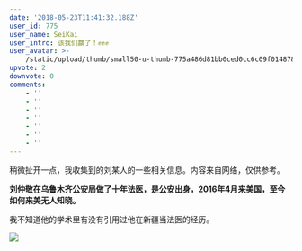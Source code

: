 ```yaml
---
date: '2018-05-23T11:41:32.188Z'
user_id: 775
user_name: SeiKai
user_intro: 该我们赢了！✊✊✊
user_avatar: >-
    /static/upload/thumb/small50-u-thumb-775a486d81bb0ced0cc6c09f014878b3a5919a82eee.png
upvote: 2
downvote: 0
comments:
    - ''
    - ''
    - ''
    - ''
    - ''
    - ''
    - ''
---
```


稍微扯开一点，我收集到的刘某人的一些相关信息。内容来自网络，仅供参考。

**刘仲敬在乌鲁木齐公安局做了十年法医，是公安出身，2016年4月来美国，至今如何来美无人知晓。**

我不知道他的学术里有没有引用过他在新疆当法医的经历。

![](https://pincimg.com/posts/85416/82c3455f9c1ab6c63c48e7bcb02522bb.jpg)

